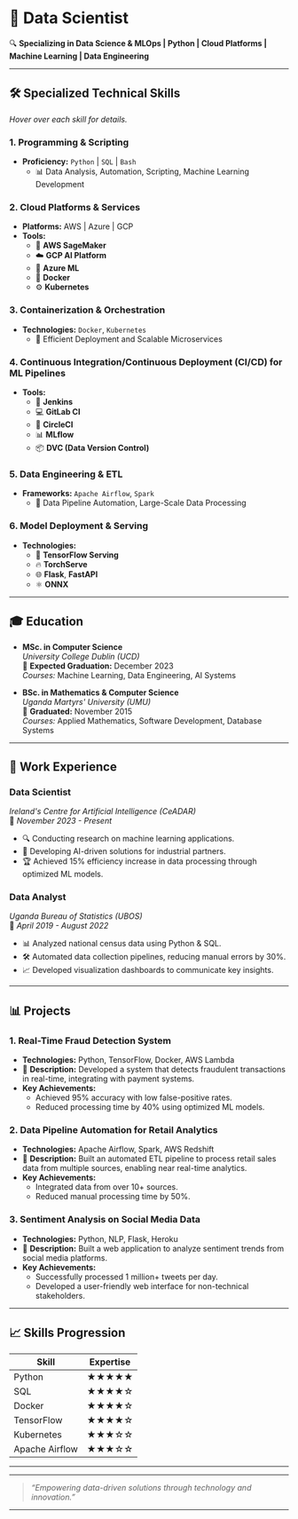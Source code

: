 
# 🚀 Data Scientist

🔍 **Specializing in Data Science & MLOps | Python | Cloud Platforms | Machine Learning | Data Engineering**

---

## 🛠️ **Specialized Technical Skills** 
*Hover over each skill for details.*

### **1. Programming & Scripting** 
- **Proficiency:** `Python` | `SQL` | `Bash`
  - 📊 Data Analysis, Automation, Scripting, Machine Learning Development

### **2. Cloud Platforms & Services** 
- **Platforms:** AWS | Azure | GCP 
- **Tools:** 
  - 🧠 **AWS SageMaker**
  - ☁️ **GCP AI Platform**
  - 🔧 **Azure ML**
  - 🐳 **Docker**
  - ⚙️ **Kubernetes**

### **3. Containerization & Orchestration**
- **Technologies:** `Docker`, `Kubernetes`
  - 🚀 Efficient Deployment and Scalable Microservices

### **4. Continuous Integration/Continuous Deployment (CI/CD) for ML Pipelines**
- **Tools:**
  - 🔧 **Jenkins** 
  - 💻 **GitLab CI**
  - 🔄 **CircleCI**
  - 📊 **MLflow**
  - 📦 **DVC (Data Version Control)**

### **5. Data Engineering & ETL**
- **Frameworks:** `Apache Airflow`, `Spark`
  - 🔄 Data Pipeline Automation, Large-Scale Data Processing

### **6. Model Deployment & Serving**
- **Technologies:** 
  - 🧠 **TensorFlow Serving**
  - 🔥 **TorchServe**
  - 🌐 **Flask**, **FastAPI**
  - ⚛️ **ONNX**

---

## 🎓 **Education**
- **MSc. in Computer Science**  
  _University College Dublin (UCD)_  
  📅 **Expected Graduation:** December 2023  
  *Courses:* Machine Learning, Data Engineering, AI Systems
  
- **BSc. in Mathematics & Computer Science**  
  _Uganda Martyrs' University (UMU)_  
  📅 **Graduated:** November 2015  
  *Courses:* Applied Mathematics, Software Development, Database Systems

---

## 💼 **Work Experience**
### **Data Scientist**
*Ireland's Centre for Artificial Intelligence (CeADAR)*  
📅 _November 2023 - Present_  
- 🔍 Conducting research on machine learning applications.
- 🚀 Developing AI-driven solutions for industrial partners.
- 🏆 Achieved 15% efficiency increase in data processing through optimized ML models.

### **Data Analyst**
*Uganda Bureau of Statistics (UBOS)*  
📅 _April 2019 - August 2022_  
- 📊 Analyzed national census data using Python & SQL.
- 🛠️ Automated data collection pipelines, reducing manual errors by 30%.
- 📈 Developed visualization dashboards to communicate key insights.

---

## 📊 **Projects**
### **1. Real-Time Fraud Detection System**
- **Technologies:** Python, TensorFlow, Docker, AWS Lambda
- 🚀 **Description:** Developed a system that detects fraudulent transactions in real-time, integrating with payment systems.
- **Key Achievements:** 
  - Achieved 95% accuracy with low false-positive rates.
  - Reduced processing time by 40% using optimized ML models.

### **2. Data Pipeline Automation for Retail Analytics**
- **Technologies:** Apache Airflow, Spark, AWS Redshift
- 🔄 **Description:** Built an automated ETL pipeline to process retail sales data from multiple sources, enabling near real-time analytics.
- **Key Achievements:** 
  - Integrated data from over 10+ sources.
  - Reduced manual processing time by 50%.

### **3. Sentiment Analysis on Social Media Data**
- **Technologies:** Python, NLP, Flask, Heroku
- 💬 **Description:** Built a web application to analyze sentiment trends from social media platforms.
- **Key Achievements:** 
  - Successfully processed 1 million+ tweets per day.
  - Developed a user-friendly web interface for non-technical stakeholders.

---

## 📈 **Skills Progression**
| **Skill**        | **Expertise**   | 
|------------------|-----------------|
| Python           | ★★★★★           |
| SQL              | ★★★★☆           |
| Docker           | ★★★★☆           |
| TensorFlow       | ★★★★☆           |
| Kubernetes       | ★★★☆☆           |
| Apache Airflow   | ★★★☆☆           |

---
---

> *“Empowering data-driven solutions through technology and innovation.”*

---
